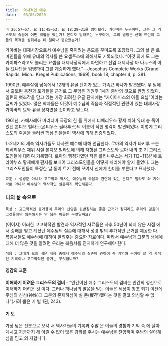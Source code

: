 ```yaml
---
title:  역사적인 예수
date:   03/06/2020
---
```


`마 26:57~67, 요 11:45~53, 요 18:29~31을 읽어보라. 가야바는 누구이며, 그는 그
리스도의 죽음에 어떤 역할을 했는가? 본디오 빌라도는 누구이며, 그의 결정은 산헤
드린이 그들의 목적을 성취하는 데 얼마나 중요했는가?`

가야바는 대제사장으로서 예수님을 죽이려는 음모를 꾸미도록 조장했다. 그의 삶
은 로마인들을 위해 유대의 역사를 쓴 요셉푸스에 의해서도 기록되었다. “이것 외에
도 그는 카이파스라고도 불리는 요셉을 대제사장직에서 파면하고 전임 대제사장 아
나누스의 아들 요나단을 임명하여 그를 계승하게 했다.”—Josephus Complete Works (Grand Rapids,
Mich.: Kregel Publications, 1969), book 18, chapter 4, p. 381.

1990년, 예루살렘 남쪽에서 12개의 유골 단지가 있는 가족묘 하나가 발견됐다. 무
덤에서 출토된 동전과 토기들을 근거로 그 무덤은 기원후 1세기 중반의 것으로 판명
되었다. 일련의 뼛조각을 담고 있는 가장 화려한 유골 단지에는 “카이아파스의 아들
요셉”이라는 글씨가 있었다. 많은 학자들은 이것이 예수님의 죽음과 직접적인 관련이
있는 대제사장 가야바의 묘와 유골 상자였을 것이라고 믿는다.

1961년, 카에사레아 마리티마 극장의 한 돌 위에서 티베리우스 황제 치하 유대 총
독이었던 본디오 빌라도(폰티우스 필라투스)의 이름이 적힌 명각이 발견되었다.
이렇게 그리스도의 죽음을 둘러싼 핵심 인물들이 역사에 의해 입증되었다.

1~2세기의 세속 역사가들도 나사렛 예수에 대해 언급한다. 로마의 역사가 타키투
스는 티베리우스 재위 시절 본디오 빌라도에 의해 처형된 그리스도와 로마 내의 초
기 그리스도인들에 대하여 기록했다. 로마의 행정가였던 작은 플리니우스는 서기
112~113년에 트라야누스 황제에게 편지를 보내어 그리스도인들을 어떻게 처리해야
할지 물었다. 그는 그리스도인들이 특정한 날 동이 트기 전에 모여서 신에게 찬미를
부른다고 묘사했다.

`교훈 : 성경뿐 아니라 고고학과 역사는 예수님의 죽음과 관련이 있는 본디오 빌라도
와 가야바뿐 아니라 예수님의 역사적인 실존까지 확인해준다.`

### 나의 삶 속으로

`묵상 : 고고학적인 증거들이 우리의 신앙을 뒷받침하는 좋은 근거가 될지라도 우리의
믿음이 그것들에만 의존해서는 안 되는 이유는 무엇일까요?`

(이어서) 이러한 고고학적인 발견과 역사적인 자료들은 사후 50년이 되지 않은 시점
에서 숭배를 받고 계셨던 예수님의 실존에 대해서 성경 밖의 추가적인 근거를 제공한
다. 복음서들도 예수님에 대하여 알려주는 중요한 자료이다. 따라서 예수님과 그분의
생애에 대해 더 많은 것을 알려면 우리는 복음서를 진지하게 연구해야 한다.

`적용 : 그대가 오늘 배운 내용 중에서 예수님의 실존에 관하여 꼭 기억해 두어야 할 역
사적인 기록이나 고고학적인 증거는 무엇입니까?`

#### 영감의 교훈

**이해하기 어려운 그리스도의 겸비 -** “인간이신 예수
그리스도의 겸비는 인간의 정신으로 이해하기 어려운 것
이다. 그러나 하나님의 말씀을 믿는 이들은 세상이 창조
되기 이전에 주님의 신성(神性)과 그분의 존재하심이 실
존(實存)했다는 것을 결코 의심할 수 없다”(가려 뽑은 기
별 1권, 243).

#### 기 도

가장 낮은 신분으로 오셔
서 역사가들의 기록과 수많
은 이들의 경험과 기억 속
에 살아계시고 지금까지 헤
아릴 수 없이 많은 감화를
주시는 예수님을 찬양하며
주님의 살아계심을 믿고 의
지합니다.